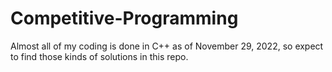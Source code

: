 # Competitive-Programming

Almost all of my coding is done in C++ as of November 29, 2022, so expect to find those kinds of solutions in this repo.
